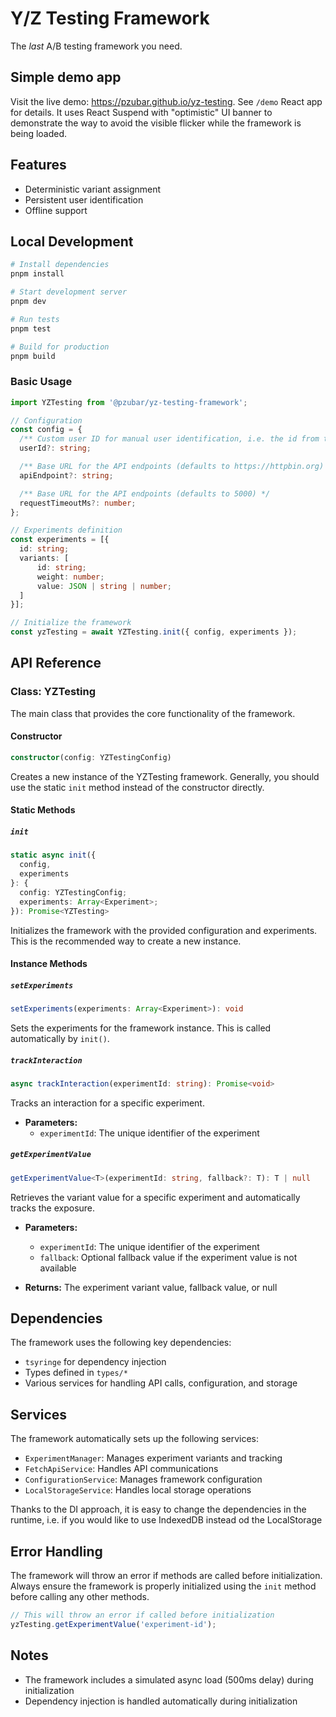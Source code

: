 # Y/Z Testing Framework

The *last* A/B testing framework you need.

## Simple demo app
Visit the live demo: https://pzubar.github.io/yz-testing. See `/demo` React app for details.
It uses React Suspend with "optimistic" UI banner to demonstrate the way to avoid the visible flicker
while the framework is being loaded.

## Features

- Deterministic variant assignment
- Persistent user identification
- Offline support

## Local Development

```bash  
# Install dependencies  
pnpm install  

# Start development server  
pnpm dev  

# Run tests  
pnpm test  

# Build for production  
pnpm build  
```

### Basic Usage
```ts
import YZTesting from '@pzubar/yz-testing-framework';

// Configuration
const config = {
  /** Custom user ID for manual user identification, i.e. the id from the database  */
  userId?: string;

  /** Base URL for the API endpoints (defaults to https://httpbin.org) */
  apiEndpoint?: string;

  /** Base URL for the API endpoints (defaults to 5000) */
  requestTimeoutMs?: number;
};

// Experiments definition
const experiments = [{
  id: string;
  variants: [
      id: string;
      weight: number;
      value: JSON | string | number;
  ]
}];

// Initialize the framework
const yzTesting = await YZTesting.init({ config, experiments });
```


## API Reference
### Class: YZTesting
The main class that provides the core functionality of the framework.
#### Constructor
```ts
constructor(config: YZTestingConfig)
```
Creates a new instance of the YZTesting framework. Generally, you should use the static `init` method instead of the constructor directly.
#### Static Methods
##### `init`
```ts
static async init({
  config,
  experiments
}: {
  config: YZTestingConfig;
  experiments: Array<Experiment>;
}): Promise<YZTesting>
```
Initializes the framework with the provided configuration and experiments. This is the recommended way to create a new instance.
#### Instance Methods
##### `setExperiments`
```ts
setExperiments(experiments: Array<Experiment>): void
```
Sets the experiments for the framework instance. This is called automatically by `init()`.
##### `trackInteraction`
```ts
async trackInteraction(experimentId: string): Promise<void>
```
Tracks an interaction for a specific experiment.
- **Parameters:**
    - `experimentId`: The unique identifier of the experiment

##### `getExperimentValue`
```ts
getExperimentValue<T>(experimentId: string, fallback?: T): T | null
```
Retrieves the variant value for a specific experiment and automatically tracks the exposure.
- **Parameters:**
    - `experimentId`: The unique identifier of the experiment
    - `fallback`: Optional fallback value if the experiment value is not available

- **Returns:** The experiment variant value, fallback value, or null

## Dependencies
The framework uses the following key dependencies:
- `tsyringe` for dependency injection
- Types defined in `types/*`
- Various services for handling API calls, configuration, and storage

## Services
The framework automatically sets up the following services:
- `ExperimentManager`: Manages experiment variants and tracking
- `FetchApiService`: Handles API communications
- `ConfigurationService`: Manages framework configuration
- `LocalStorageService`: Handles local storage operations

Thanks to the DI approach, it is easy to change the dependencies in the runtime, 
i.e. if you would like to use IndexedDB instead od the LocalStorage 

## Error Handling
The framework will throw an error if methods are called before initialization. Always ensure the framework is properly initialized using the `init` method before calling any other methods.
``` ts
// This will throw an error if called before initialization
yzTesting.getExperimentValue('experiment-id');
```

## Notes
- The framework includes a simulated async load (500ms delay) during initialization
- Dependency injection is handled automatically during initialization